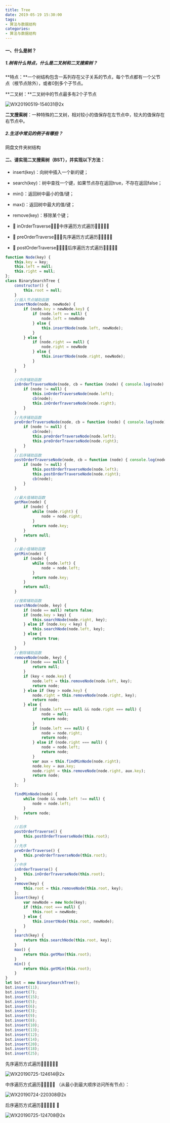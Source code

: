 ```yaml
---
title: Tree
date: 2019-05-19 15:30:00
tags: 
- 算法与数据结构
categories: 
- 算法与数据结构
---
```




#### 一、什么是树？

##### 1.树有什么特点，什么是二叉树和二叉搜索树？

**特点：**一个树结构包含一系列存在父子关系的节点，每个节点都有一个父节点（根节点除外），或者0到多个子节点。

**二叉树：**二叉树中的节点最多有2个子节点

![WX20190519-154031@2x](http://www.qinhanwen.xyz/WX20190519-154031@2x.png)



**二叉搜索树**：一种特殊的二叉树，相对较小的值保存在左节点中，较大的值保存在右节点中。



##### 2.生活中常见的例子有哪些？

网盘文件夹树结构



#### 二、请实现二叉搜索树（BST），并实现以下方法：

- insert(key)：向树中插入一个新的键；
- search(key)：树中查找一个键，如果节点存在返回true，不存在返回false；
- min()：返回树中最小的值/键；
- max()：返回树中最大的值/键；
- remove(key)：移除某个键；

- 􏳗  inOrderTraverse􏰞􏶣􏱖中序遍历方式遍历􏰼􏱨􏰳􏰊􏰦 
- 􏳗  preOrderTraverse􏰞􏶣􏱖先序遍历方式遍历􏰼􏱨􏰳􏰊􏰦 
- 􏳗  postOrderTraverse􏰞􏶣􏱖􏱘后序遍历方式遍历􏰼􏱨􏰳􏰊􏰦 

```javascript
function Node(key) {
    this.key = key;
    this.left = null;
    this.right = null;
};
class BinarySearchTree {
    constructor() {
        this.root = null;
    }
    //插入节点辅助函数
    insertNode(node, newNode) {
        if (node.key > newNode.key) {
            if (node.left == null) {
                node.left = newNode
            } else {
                this.insertNode(node.left, newNode);
            }
        } else {
            if (node.right == null) {
                node.right = newNode
            } else {
                this.insertNode(node.right, newNode);
            }
        }
    }

    //中序辅助函数
    inOrderTraverseNode(node, cb = function (node) { console.log(node) }) {
        if (node != null) {
            this.inOrderTraverseNode(node.left);
            cb(node);
            this.inOrderTraverseNode(node.right);
        }
    }
    //先序辅助函数
    preOrderTraverseNode(node, cb = function (node) { console.log(node) }) {
        if (node != null) {
            cb(node);
            this.preOrderTraverseNode(node.left);
            this.preOrderTraverseNode(node.right);
        }
    }
    //后序辅助函数
    postOrderTraverseNode(node, cb = function (node) { console.log(node) }) {
        if (node != null) {
            this.postOrderTraverseNode(node.left);
            this.postOrderTraverseNode(node.right);
            cb(node);
        }
    }

    //最大值辅助函数
    getMax(node) {
        if (node) {
            while (node.right) {
                node = node.right;
            }
            return node.key;
        }
        return null;
    }

    //最小值辅助函数
    getMin(node) {
        if (node) {
            while (node.left) {
                node = node.left;
            }
            return node.key;
        }
        return null;
    }

    //搜索辅助函数
    searchNode(node, key) {
        if (node == null) return false;
        if (node.key > key) {
            this.searchNode(node.right, key);
        } else if (node.key < key) {
            this.searchNode(node.left, key);
        } else {
            return true;
        }
    }
    //删除辅助函数
    removeNode(node, key) {
        if (node === null) {
            return null;
        }
        if (key < node.key) {
            node.left = this.removeNode(node.left, key);
            return node;
        } else if (key > node.key) {
            node.right = this.removeNode(node.right, key);
            return node;
        } else {
            if (node.left === null && node.right === null) {
                node = null;
                return node;
            }
            if (node.left === null) {
                node = node.right;
                return node;
            } else if (node.right === null) {
                node = node.left;
                return node;
            }
            var aux = this.findMinNode(node.right);
            node.key = aux.key;
            node.right = this.removeNode(node.right, aux.key);
            return node;
        }
    };

    findMinNode(node) {
        while (node && node.left !== null) {
            node = node.left;
        }
        return node;
    };

    //后序
    postOrderTraverse() {
        this.postOrderTraverseNode(this.root);
    }
    //先序
    preOrderTraverse() {
        this.preOrderTraverseNode(this.root);
    }
    //中序
    inOrderTraverse() {
        this.inOrderTraverseNode(this.root);
    }
    remove(key) {
        this.root = this.removeNode(this.root, key);
    };
    insert(key) {
        var newNode = new Node(key);
        if (this.root === null) {
            this.root = newNode;
        } else {
            this.insertNode(this.root, newNode);
        }
    }
    search(key) {
        return this.searchNode(this.root, key);
    }
    max() {
        return this.getMax(this.root);
    }
    min() {
        return this.getMin(this.root);
    }
}
let bst = new BinarySearchTree();
bst.insert(11);
bst.insert(7);
bst.insert(15);
bst.insert(5);
bst.insert(6);
bst.insert(3);
bst.insert(9);
bst.insert(8);
bst.insert(10);
bst.insert(13);
bst.insert(12);
bst.insert(14);
bst.insert(20);
bst.insert(18);
bst.insert(25);
```

先序遍历方式遍历􏰼􏱨􏰳􏰊􏰦：

![WX20190725-124614@2x](http://www.qinhanwen.xyz/WX20190725-124614@2x.png)

中序遍历方式遍历􏰼􏱨􏰳􏰊􏰦 （从最小到最大顺序访问所有节点）：

![WX20190724-220308@2x](http://www.qinhanwen.xyz/WX20190724-220308@2x.png)

后序遍历方式遍历􏰼􏱨􏰳􏰊􏰦 ：

![WX20190725-124708@2x](http://www.qinhanwen.xyz/WX20190725-124708@2x.png)











